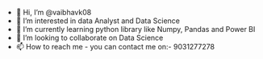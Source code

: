 - 👋 Hi, I’m @vaibhavk08
- 👀 I’m interested in data Analyst and Data Science
- 🌱 I’m currently learning python library like Numpy, Pandas and Power BI
- 💞️ I’m looking to collaborate on Data Science
- 📫 How to reach me - you can contact me on:- 9031277278

<!---
vaibhavk08/vaibhavk08 is a ✨ special ✨ repository because its `README.md` (this file) appears on your GitHub profile.
You can click the Preview link to take a look at your changes.
--->
